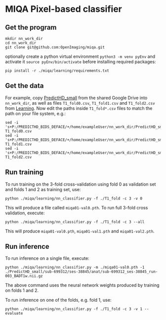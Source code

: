# MIQA Pixel-based classifier

## Get the program
```shell
mkdir nn_work_dir
cd nn_work_dir
git clone git@github.com:OpenImaging/miqa.git
```
optionally create a python virtual environment
`python3 -m venv pyEnv` and activate it `source pyEnv/bin/activate` before installing required packages:
```shell
pip install -r ./miqa/learning/requirements.txt
```

## Get the data
For example, copy [PredictHD_small](https://drive.google.com/drive/u/1/folders/1SYY5LdKvU6fHgty1ynYXsVzqhGamsZmM) from the shared Google Drive into `nn_work_dir`, as well as files `T1_fold0.csv`, `T1_fold1.csv` and `T1_fold2.csv` from [Learning](https://drive.google.com/drive/u/1/folders/1uT24WMjZLt7IJWPXR-K7YYwiFUSomr_L).
Now edit the paths inside `T1_fold*.csv` files to match the path on your file system, e.g.:
```shell
sed -i 's+P:/PREDICTHD_BIDS_DEFACE/+/home/exampleUser/nn_work_dir/PredictHD_small/+g' T1_fold0.csv
sed -i 's+P:/PREDICTHD_BIDS_DEFACE/+/home/exampleUser/nn_work_dir/PredictHD_small/+g' T1_fold1.csv
sed -i 's+P:/PREDICTHD_BIDS_DEFACE/+/home/exampleUser/nn_work_dir/PredictHD_small/+g' T1_fold2.csv
```

## Run training
To run training on the 3-fold cross-validation using fold 0 as validation set and folds 1 and 2 as training set, use:
```shell
python ./miqa/learning/nn_classifier.py -f ./T1_fold -c 3 -v 0
```
This will produce a file called `miqa01-val0.pth`. To run full 3-fold cross validation, execute:
```shell
python ./miqa/learning/nn_classifier.py -f ./T1_fold -c 3 --all
```
This will produce `miqa01-val0.pth`, `miqa01-val1.pth` and `miqa01-val2.pth`.

## Run inference
To run inference on a single file, execute:
```shell
python ./miqa/learning/nn_classifier.py -m ./miqa01-val0.pth -1 ./PredictHD_small/sub-699312/ses-38845/anat/sub-699312_ses-38845_run-003_BADT1w.nii.gz
```
The above command uses the neural network weights produced by training on folds 1 and 2.

To run inference on one of the folds, e.g. fold 1, use:
```shell
python ./miqa/learning/nn_classifier.py -f ./T1_fold -c 3 -v 1 --evaluate
```
